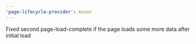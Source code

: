 ```yaml
---
'page-lifecycle-provider': minor
---
```


Fixed second page-load-complete if the page loads some more data after initial load
